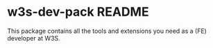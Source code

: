 # w3s-dev-pack README

This package contains all the tools and extensions you need as a (FE) developer at W3S.